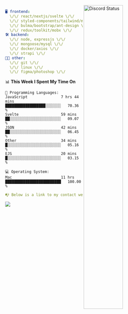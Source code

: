 
<a href="https://discord.com/users/279302975371870218" target="_blank">
    <img width="50%" align="right" alt="Discord Status" src="https://lanyard.cnrad.dev/api/279302975371870218?bg=161B22&borderRadius=5px%205px%200%200&hideTimestamp=true&idleMessage=Just%20chillin%27%20at%20the%20moment&animated=true">
</a>

```yaml
🖥️ frontend: 
  \/\/ react/nextjs/svelte \/\/
  \/\/ styled-components/tailwind/mui/
  \/\/ bulma/bootstrap/ant-design \/\/
  \/\/ redux/toolkit/mobx \/\/
🛠 backend: 
  \/\/ node, expressjs \/\/
  \/\/ mongoose/mysql \/\/
  \/\/ docker/axios \/\/
  \/\/ strapi \/\/
👨‍💻 other: 
  \/\/ git \/\/ 
  \/\/ linux \/\/
  \/\/ figma/photoshop \/\/
```
<!--START_SECTION:waka-->
📊 **This Week I Spent My Time On** 

```text
💬 Programming Languages: 
JavaScript               7 hrs 44 mins       ██████████████████░░░░░░░   70.36 % 
Svelte                   59 mins             ██░░░░░░░░░░░░░░░░░░░░░░░   09.07 % 
JSON                     42 mins             ██░░░░░░░░░░░░░░░░░░░░░░░   06.45 % 
Other                    34 mins             █░░░░░░░░░░░░░░░░░░░░░░░░   05.16 % 
EJS                      20 mins             █░░░░░░░░░░░░░░░░░░░░░░░░   03.15 % 

💻 Operating System: 
Mac                      11 hrs              █████████████████████████   100.00 % 
```


<!--END_SECTION:waka-->
```yaml
📭 Below is a link to my contact website 
```
<a href="https://vk.cc/cg0vfb" target="_black"> <img src="https://img.shields.io/badge/website-161B22?style=for-the-badge&logo=About.me&logoColor=white"></img> <a/>
